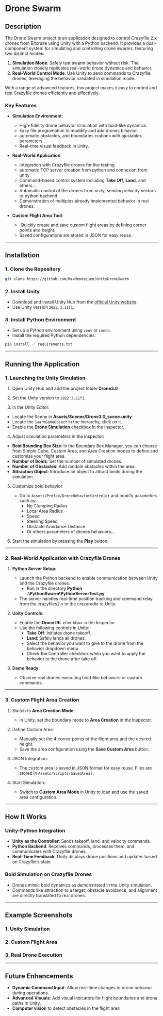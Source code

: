 # Drone Swarm

## Description

The Drone Swarm project is an application designed to control Crazyflie 2.x drones from Bitcraze using Unity with a Python backend. It provides a dual-component system for simulating and controlling drone swarms, featuring two distinct modes:

1. **Simulation Mode**: Safely test swarm behavior without risk. The simulation closely replicates real-world drone dynamics and behavior.
2. **Real-World Control Mode**: Use Unity to send commands to Crazyflie drones, leveraging the behavior validated in simulation mode.

With a range of advanced features, this project makes it easy to control and test Crazyflie drones efficiently and effectively.

### Key Features

- **Simulation Environment**:

  - High-fidelity drone behavior simulation with boid-like dynamics.
  - Easy file programation to moddify and add drones bihavior.
  - automatic obstacles, and boundaries crations with ajustables parameters .
  - Real-time visual feedback in Unity.

- **Real-World Application**:

  - Integration with Crazyflie drones for live testing.
  - automatic TCP server creation from python and connexion from unity.
  - Command-based control system including **Take Off**, **Land**, and others...
  - Automatic control of the drones from unity, sending velocity vectors to python bachend.
  - Demonstration of multiples already implemented behavior in real drones.

- **Custom Flight Area Tool**:

  -  Quickly create and save custom flight areas by defining corner points and height.
  - Saved configurations are stored in JSON for easy reuse.

---

## Installation

### 1. Clone the Repository

```bash
git clone https://github.com/MaxMenesguen/UnityDroneSwarm
```

### 2. Install Unity

- Download and install Unity Hub from the [official Unity website](https://unity.com/).
- Use Unity version `2022.3.11f1`.

### 3. Install Python Environment

- Set up a Python environment using `venv` or `conda`.
- Install the required Python dependencies:

```bash
pip install -r requirements.txt
```

---

## Running the Application

### 1. Launching the Unity Simulation

1. Open Unity Hub and add the project folder **Drone3.0**

2. Set the Unity version to `2022.3.11f1`.

3. In the Unity Editor:

- Locate the Scene in **Assets/Scenes/Drone3.0\_scene.unity**
- Locate the `SwarmGameObject` in the hierarchy, click on it.
- Enable the **Drone Simulation** checkbox in the Inspector.

4. Adjust simulation parameters in the Inspector:

- **Boid Bounding Box Size**: In the Boundary Box Manager, you can choose from Simple Cube, Custom Area, and Area Creation modes to define and customize your flight area.
- **Number of Boids**: Set the number of simulated drones.
- **Number of Obstacles**: Add random obstacles within the area.
- **Attraction Object**: Introduce an object to attract boids during the simulation.

5. Customize boid behavior:

   - Go to `Assets/Prefab/DroneBehaviorControler` and modify parameters such as:
     - No Clumping Radius
     - Local Area Radius
     - Speed
     - Steering Speed
     - Obstacle Avoidance Distance
     - Or others parameters of drones behaviors...

6. Start the simulation by pressing the **Play** button.

---

### 2. Real-World Application with Crazyflie Drones

1. **Python Server Setup**:

   - Launch the Python backend to enable communication between Unity and the Crazyflie drones.
     - Run in the directory **Python .\PythonSwarm\PythonServerTest.py**
   - The server handles real-time position tracking and command relay from the crazyflies2.x to the crazyradio to Unity.

2. **Unity Controls**:

   - Enable the **Drone IRL** checkbox in the Inspector.
   - Use the following controls in Unity:
     - **Take Off**: Initiates drone takeoff.
     - **Land**: Safely lands all drones.
     - Select the behavior you want to give to the drone from the behavior dropdown menu.
     - Check the Controller checkbox when you want to apply the behavior to the drone after take off.

3. **Demo Ready**:

   - Observe real drones executing boid-like behaviors or custom commands.

---

### 3. Custom Flight Area Creation

1. Switch to **Area Creation Mode**:

   - In Unity, set the boundary mode to **Area Creation** in the Inspector.

2. Define Custom Area:

   - Manually set the 4 corner points of the flight area and the desired height.
   - Save the area configuration using the **Save Custom Area** button.

3. JSON Integration:

   - The custom area is saved in JSON format for easy reuse. Files are stored in `Assets/Scripts/SavedAreas`.

4. Start Simulation:

   - Switch to **Custom Area Mode** in Unity to load and use the saved area configuration.

---

## How It Works

### Unity-Python Integration

- **Unity as the Controller**: Sends takeoff, land, and velocity commands.
- **Python Backend**: Receives commands, processes them, and communicates with Crazyflie drones.
- **Real-Time Feedback**: Unity displays drone positions and updates based on Crazyflie’s state.

### Boid Simulation on Crazyflie Drones

- Drones mimic boid dynamics as demonstrated in the Unity simulation.
- Commands like attraction to a target, obstacle avoidance, and alignment are directly translated to real drones.

---

## Example Screenshots

### 1. Unity Simulation



### 2. Custom Flight Area



### 3. Real Drone Execution



---

## Future Enhancements

- **Dynamic Command Input**: Allow real-time changes to drone behavior during operations.
- **Advanced Visuals**: Add visual indicators for flight boundaries and drone paths in Unity.
- **Computer vision** to detect obstacles in the flight area 

